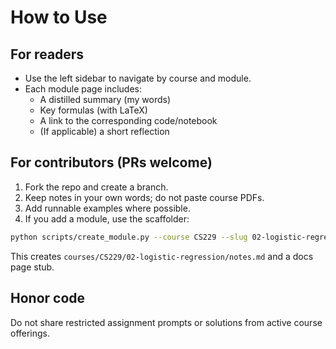 # How to Use

## For readers
- Use the left sidebar to navigate by course and module.
- Each module page includes:
  - A distilled summary (my words)
  - Key formulas (with LaTeX)
  - A link to the corresponding code/notebook
  - (If applicable) a short reflection

## For contributors (PRs welcome)
1. Fork the repo and create a branch.
2. Keep notes in your own words; do not paste course PDFs.
3. Add runnable examples where possible.
4. If you add a module, use the scaffolder:

```bash
python scripts/create_module.py --course CS229 --slug 02-logistic-regression --title "Logistic Regression"
```

This creates `courses/CS229/02-logistic-regression/notes.md` and a docs page stub.

## Honor code
Do not share restricted assignment prompts or solutions from active course offerings.
